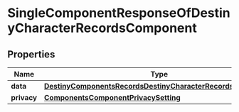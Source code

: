 
# SingleComponentResponseOfDestinyCharacterRecordsComponent

## Properties
Name | Type | Description | Notes
------------ | ------------- | ------------- | -------------
**data** | [**DestinyComponentsRecordsDestinyCharacterRecordsComponent**](DestinyComponentsRecordsDestinyCharacterRecordsComponent.md) |  |  [optional]
**privacy** | [**ComponentsComponentPrivacySetting**](ComponentsComponentPrivacySetting.md) |  |  [optional]



